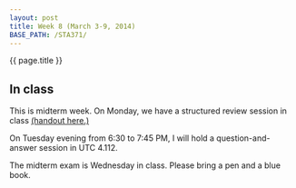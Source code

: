```yaml
---
layout: post
title: Week 8 (March 3-9, 2014)
BASE_PATH: /STA371/
---
```

{{ page.title }}


In class
--------

This is midterm week.  On Monday, we have a structured review session in class [(handout here.)](http://jgscott.github.com/STA371/files/midterm-concepts.pdf)

On Tuesday evening from 6:30 to 7:45 PM, I will hold a question-and-answer session in UTC 4.112.

The midterm exam is Wednesday in class.  Please bring a pen and a blue book.

